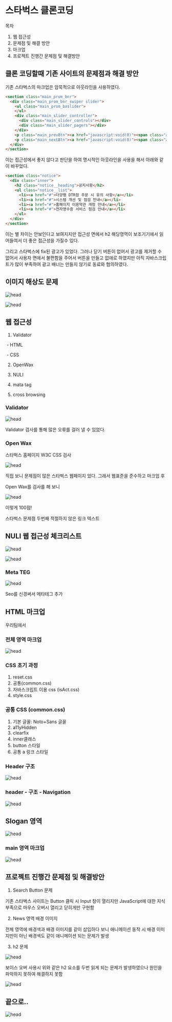 

# 스타벅스 클론코딩

목차

1. 웹 접근성
2. 문제점 및 해결 방안
3. 마크업
4. 프로젝트 진행간 문제점 및 해결방안

## 클론 코딩할때 기존 사이트의 문제점과 해결 방안

기존 스타벅스의 마크업은 암묵적으로 아웃라인을 사용하였다.

```html
<section class="main_prom_bnr">
  <div class="main_prom_bnr_swiper slider">
    <ul class="main_prom_bxslider">
    </ul>
    <div class="main_slider_controller">
      <div class="main_slider_controls"></div>
      <div class="main_slider_pagers"></div>
    </div>
    <p class="main_prevBtn"><a href="javascript:void(0)"><span class="a11y">이전 프로모션</span></a></p>
    <p class="main_nextBtn"><a href="javascript:void(0)"><span class="a11y">다음 프로모션</span></a></p>
  </div>
</section>
```

이는 접근성에서 좋지 않다고 판단을 하여 명시적인 아웃라인을 사용을 해서 아래와 같이 바꾸었다.

```html
<section class="notice">
  <div class="inner">
    <h2 class="notice__heading">공지사항</h2>
    <ul class="notice__list">
      <li><a href="#">더양평 DTR점 주문 시 유의 사항</a></li>
      <li><a href="#">시스템 개선 및 점검 안내</a></li>
      <li><a href="#">홈페이지 이용약관 개정 안내</a></li>
      <li><a href="#">전자영수증 서비스 점검 안내</a></li>
    </ul>
  </div>
</section>
```

이는 별 차이는 안보인다고 보여지지만 접근성 면에서 h2 해딩영역이 보조기기에서 읽어들여서 더 좋은 접근성을 가질수 있다.

그리고 스타벅스에 fix된 광고가 있었다. 그러나 닫기 버튼이 없어서 광고를 제거할 수 없어서 사용자 면에서 불편함을 주어서 버튼을 만들고 없애로 하였지만 아직 자바스크립트가 많이 부족하여 광고 배너는 만들지 않기로 동료와 협의하였다.

## 이미지 해상도 문제

![head](./imgMd/hae.png)

![head](./imgMd/hae1.png)

## 웹 접근성 

1. Validator

​      \- HTML

​      \- CSS

2. OpenWax

3. NULI

4. mata tag

5. cross browsing

### Validator

![head](./imgMd/valida.png)

Validator 검사를 통해 많은 오류를 걸러 낼 수 있었다.

### Open Wax

스타벅스 홈페이지 W3C CSS 검사 

![head](./imgMd/starError.png)

직접 보니 문제점이 많은 스타벅스 웹페이지 었다. 그래서 웹표준을 준수하고 마크업 후 

Open Wax를 검사를 해 보니

![head](./imgMd/openw.png)

이렇게 100점!

스타벅스 문제점 두번째 적절하지 않은 링크 텍스트

## NULI 웹 접근성 체크리스트

![head](./imgMd/null.png)

![head](./imgMd/null1.png)

### Meta TEG

![head](./imgMd/meta.png)

Seo를 신경써서 메타테그 추가





## HTML 마크업

우리팀에서 

### 전체  영역 마크업

![head](./imgMd/head.png)



### CSS 초기 과정

1. reset.css
2. 공통(common.css)
3. 자바스크립트 이용 css (isAct.css)
4. style.css

### 공통 CSS (common.css)

1. 기본 글꼴: Noto+Sans 글꼴
2. a11yHidden
3. clearfix
4. inner클래스
5. button 스타일
6. 공통 a 링크 스타일

### Header 구조

![head](./imgMd/heade.png)

### header - 구조 - Navigation

![head](./imgMd/Navi.png)

## Slogan 영역

![head](./imgMd/slogan.png)



### main 영역 마크업

![head](./imgMd/main.png)



## 프로젝트 진행간 문제점 및 해결방안

1. Search Button 문제

기존 스타벅스 사이트는 Button 클릭 시 Input 창이 열리지만 JavaScript에 대한 지식 부족으로 마우스 오버시 열리고 닫히게만 구현함

2. News 영역 배경 이미지

전체 영역에 배경색과 배경 이미지를 같이 삽입하다 보니 애니메이션 동작 시 배경 이미지만이 아닌 배경색도 같이 애니메이션 되는 문제가 발생

3. h2 문제

![head](./imgMd/co.png)

보이스 오버 사용시 위와 같은 h2 요소를 두번 읽게 되는 문제가 발생하였으나 원인을 파악하지 못하여 해결하지 못함



![head](./imgMd/footer.png)





## 끝으로..

![head](./imgMd/joe.png)



